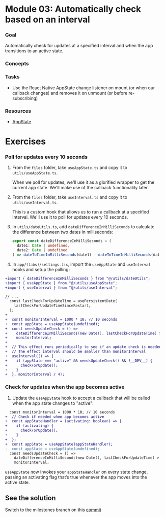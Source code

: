 # Module 03: Automatically check based on an interval

### Goal

Automatically check for updates at a specified interval and when the app transitions to an active state.

### Concepts

### Tasks

- Use the React Native AppState change listener on mount (or when our callback changes) and removes it on unmount (or before re-subscribing)

### Resources

- [AppState](https://reactnative.dev/docs/appstate)

# Exercises

### Poll for updates every 10 seconds

1. From the `files` folder, take `useAppState.ts` and copy it to `utils/useAppState.ts`.

   When we poll for updates, we'll use it as a glorified wrapper to get the current app state. We'll make use of the callback functionality later.

2. From the `files` folder, take `useInterval.ts` and copy it to `utils/useInterval.ts`.

   This is a custom hook that allows us to run a callback at a specified interval. We'll use it to poll for updates every 10 seconds.

3. In `utils/dateUtils.ts`, add `dateDifferenceInMilliSeconds` to calculate the difference between two dates in milliseconds:

   ```ts
   export const dateDifferenceInMilliSeconds = (
     date1: Date | undefined,
     date2: Date | undefined
   ) => dateToTimeInMilliSeconds(date1) - dateToTimeInMilliSeconds(date2);
   ```

4. In `app/(tabs)/settings.tsx`, import the `useAppState` and `useInterval` hooks and setup the polling:

```diff
+import { dateDifferenceInMilliSeconds } from "@/utils/dateUtils";
+import { useAppState } from "@/utils/useAppState";
+import { useInterval } from "@/utils/useInterval";

// ...
  const lastCheckForUpdateTime = usePersistentDate(
    lastCheckForUpdateTimeSinceRestart,
  );
+
+  const monitorInterval = 1000 * 10; // 10 seconds
+  const appState = useAppState(undefined);
+  const needsUpdateCheck = () =>
+    dateDifferenceInMilliSeconds(new Date(), lastCheckForUpdateTime) >
+    monitorInterval;
+
+  // This effect runs periodically to see if an update check is needed
+  // The effect interval should be smaller than monitorInterval
+  useInterval(() => {
+    if (appState === "active" && needsUpdateCheck() && !__DEV__) {
+      checkForUpdate();
+    }
+  }, monitorInterval / 4);
```

### Check for updates when the app becomes active

1. Update the `useAppState` hook to accept a callback that will be called when the app state changes to "active":

```diff
  const monitorInterval = 1000 * 10; // 10 seconds
+  // Check if needed when app becomes active
+  const appStateHandler = (activating: boolean) => {
+    if (activating) {
+      checkForUpdate();
+    }
+  };
+  const appState = useAppState(appStateHandler);
-  const appState = useAppState(undefined);
  const needsUpdateCheck = () =>
    dateDifferenceInMilliSeconds(new Date(), lastCheckForUpdateTime) >
    monitorInterval;
```

`useAppState` now invokes your `appStateHandler` on every state change, passing an activating flag that’s true whenever the app moves into the active state.

## See the solution

Switch to the milestones branch on this [commit](https://github.com/expo/appjs25-eas-update-workshop-code/pull/1/commits/821e40d4f5fd075c47f149780600a1e6350f1a4e)
